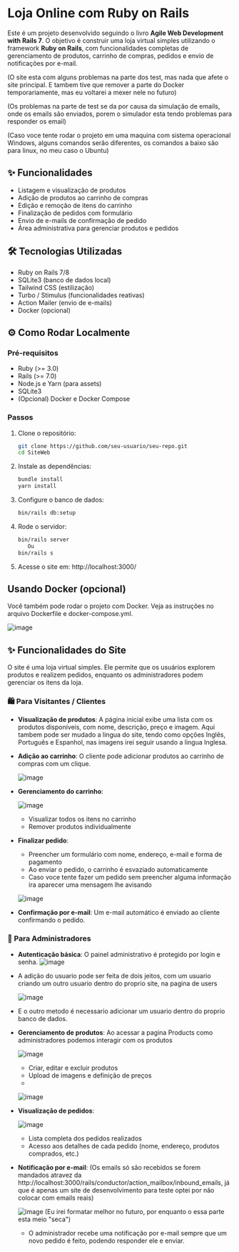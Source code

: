 # Loja Online com Ruby on Rails

Este é um projeto desenvolvido seguindo o livro **Agile Web Development with Rails 7**. O objetivo é construir uma loja virtual simples utilizando o framework **Ruby on Rails**, com funcionalidades completas de gerenciamento de produtos, carrinho de compras, pedidos e envio de notificações por e-mail.

(O site esta com alguns problemas na parte dos test, mas nada que afete o site principal. E tambem tive que remover a parte do Docker temporariamente, mas eu voltarei a mexer nele no futuro)

(Os problemas na parte de test se da por causa da simulação de emails, onde os emails são enviados, porem o simulador esta tendo problemas para responder os email)

(Caso voce tente rodar o projeto em uma maquina com sistema operacional Windows, alguns comandos serão diferentes, os comandos a baixo são para linux, no meu caso o Ubuntu)

## ✨ Funcionalidades

- Listagem e visualização de produtos
- Adição de produtos ao carrinho de compras
- Edição e remoção de itens do carrinho
- Finalização de pedidos com formulário
- Envio de e-mails de confirmação de pedido
- Área administrativa para gerenciar produtos e pedidos

## 🛠️ Tecnologias Utilizadas

- Ruby on Rails 7/8
- SQLite3 (banco de dados local)
- Tailwind CSS (estilização)
- Turbo / Stimulus (funcionalidades reativas)
- Action Mailer (envio de e-mails)
- Docker (opcional)

## ⚙️ Como Rodar Localmente

### Pré-requisitos

- Ruby (>= 3.0)
- Rails (>= 7.0)
- Node.js e Yarn (para assets)
- SQLite3
- (Opcional) Docker e Docker Compose

### Passos

1. Clone o repositório:
   ```bash
   git clone https://github.com/seu-usuario/seu-repo.git
   cd SiteWeb

2. Instale as dependências:
   ```bash
   bundle install
   yarn install

3. Configure o banco de dados:
   ```bash
   bin/rails db:setup

4. Rode o servidor:
   ```bash
   bin/rails server
      Ou
   bin/rails s

5. Acesse o site em: http://localhost:3000/

## Usando Docker (opcional)
Você também pode rodar o projeto com Docker. Veja as instruções no arquivo Dockerfile e docker-compose.yml.

  ![image](https://github.com/user-attachments/assets/9300bbf5-a0ef-403b-938e-b63014634f34)

## ✨ Funcionalidades do Site

O site é uma loja virtual simples. Ele permite que os usuários explorem produtos e realizem pedidos, enquanto os administradores podem gerenciar os itens da loja.

### 🛍️ Para Visitantes / Clientes

- **Visualização de produtos**: A página inicial exibe uma lista com os produtos disponíveis, com nome, descrição, preço e imagem. Aqui tambem pode ser mudado a lingua do site, tendo como opções Inglês, Português e Espanhol, nas imagens irei seguir usando a lingua Inglesa.
- **Adição ao carrinho**: O cliente pode adicionar produtos ao carrinho de compras com um clique.

  ![image](https://github.com/user-attachments/assets/4ec14a84-4630-4556-aa25-d16111f644bd)

- **Gerenciamento do carrinho**:

  ![image](https://github.com/user-attachments/assets/3a3933f8-34ba-41da-a8de-de676144fbbe)

  - Visualizar todos os itens no carrinho
  - Remover produtos individualmente
    
- **Finalizar pedido**:
  - Preencher um formulário com nome, endereço, e-mail e forma de pagamento
  - Ao enviar o pedido, o carrinho é esvaziado automaticamente
  - Caso voce tente fazer um pedido sem preencher alguma informação ira aparecer uma mensagem lhe avisando
    
  ![image](https://github.com/user-attachments/assets/62579609-10ed-438e-bc08-e81a1dcdf82d)

- **Confirmação por e-mail**: Um e-mail automático é enviado ao cliente confirmando o pedido.

### 🔐 Para Administradores

- **Autenticação básica**: O painel administrativo é protegido por login e senha.
  ![image](https://github.com/user-attachments/assets/d559e694-3bf9-464e-bfaa-7a9fa981e259)

- A adição do usuario pode ser feita de dois jeitos, com um usuario criando um outro usuario dentro do proprio site, na pagina de users
  
  ![image](https://github.com/user-attachments/assets/cd16f76b-1ede-48ce-8133-5316fc21093d)

- E o outro metodo é necessario adicionar um usuario dentro do proprio banco de dados.

- **Gerenciamento de produtos**:
  Ao acessar a pagina Products como administradores podemos interagir com os produtos

  ![image](https://github.com/user-attachments/assets/a634c4ad-0876-433d-9ac9-7a5de1131b46)

  - Criar, editar e excluir produtos
  - Upload de imagens e definição de preços
  - 
  ![image](https://github.com/user-attachments/assets/ff86b925-c480-4106-88ce-4ced8de03cee)
    
- **Visualização de pedidos**:
  
  ![image](https://github.com/user-attachments/assets/75266696-8516-4659-b74d-28b97bc37da0)

  - Lista completa dos pedidos realizados
  - Acesso aos detalhes de cada pedido (nome, endereço, produtos comprados, etc.)
    
- **Notificação por e-mail**:
  (Os emails só são recebidos se forem mandados atravez da http://localhost:3000/rails/conductor/action_mailbox/inbound_emails, já que é apenas um site de desenvolvimento para teste optei por não colocar com emails reais)
  
  ![image](https://github.com/user-attachments/assets/6be5cc16-d25b-4442-92f5-fcd30adbca59)
  (Eu irei formatar melhor no futuro, por enquanto o essa parte esta meio "seca")

  - O administrador recebe uma notificação por e-mail sempre que um novo pedido é feito, podendo responder ele e enviar.





